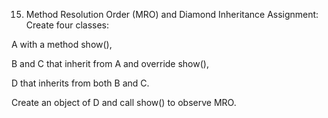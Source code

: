 15. Method Resolution Order (MRO) and Diamond Inheritance
Assignment:
Create four classes:

A with a method show(),

B and C that inherit from A and override show(),

D that inherits from both B and C.

Create an object of D and call show() to observe MRO.
